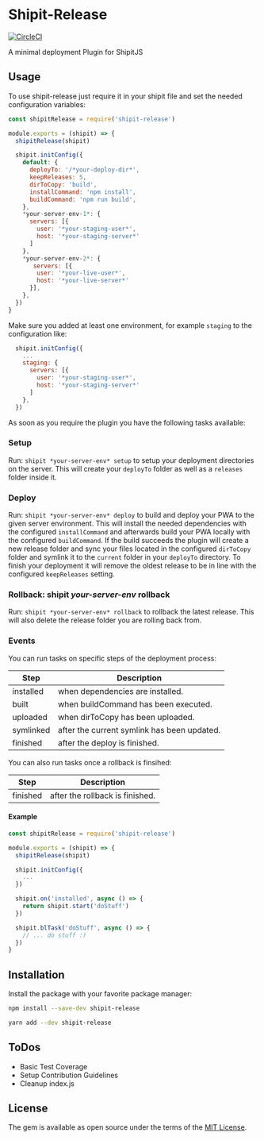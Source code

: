 # Shipit-Release

[![CircleCI](https://img.shields.io/circleci/project/github/mortik/shipit-release.svg?logo=appveyor&style=popout-square)](https://circleci.com/gh/mortik/shipit-release)

A minimal deployment Plugin for ShipitJS

## Usage

To use shipit-release just require it in your shipit file and set the needed configuration variables:

```javascript
const shipitRelease = require('shipit-release')

module.exports = (shipit) => {
  shipitRelease(shipit)

  shipit.initConfig({
    default: {
      deployTo: '/*your-deploy-dir*',
      keepReleases: 5,
      dirToCopy: 'build',
      installCommand: 'npm install',
      buildCommand: 'npm run build',
    },
    *your-server-env-1*: {
      servers: [{
        user: '*your-staging-user*',
        host: '*your-staging-server*'
      ]
    },
    *your-server-env-2*: {
       servers: [{
        user: '*your-live-user*',
        host: '*your-live-server*'
      }],
    },
  })
}
```

Make sure you added at least one environment, for example ```staging``` to the configuration like:

```javascript
  shipit.initConfig({
    ...
    staging: {
      servers: [{
        user: '*your-staging-user*',
        host: '*your-staging-server*'
      ]
    },
  })
```

As soon as you require the plugin you have the following tasks available:

### Setup

Run: ```shipit *your-server-env* setup``` to setup your deployment directories on the server.
This will create your ```deployTo``` folder as well as a ```releases``` folder inside it.

### Deploy

Run: ```shipit *your-server-env* deploy``` to build and deploy your PWA to the given server environment.
This will install the needed dependencies with the configured ```installCommand``` and afterwards
build your PWA locally with the configured ```buildCommand```.
If the build succeeds the plugin will create a new release folder and sync your files located in the
configured ```dirToCopy``` folder and symlink it to the ```current``` folder in your ```deployTo``` directory.
To finish your deployment it will remove the oldest release to be in line with the configured ```keepReleases``` setting.

### Rollback: shipit *your-server-env* rollback

Run: ```shipit *your-server-env* rollback``` to rollback the latest release.
This will also delete the release folder you are rolling back from.

### Events

You can run tasks on specific steps of the deployment process:

Step | Description
---------|----------
 installed | when dependencies are installed.
 built | when buildCommand has been executed.
 uploaded | when dirToCopy has been uploaded.
 symlinked | after the current symlink has been updated.
 finished | after the deploy is finished.

You can also run tasks once a rollback is finsihed:

Step | Description
---------|----------
 finished | after the rollback is finished.


#### Example

```javascript
const shipitRelease = require('shipit-release')

module.exports = (shipit) => {
  shipitRelease(shipit)

  shipit.initConfig({
    ...
  })

  shipit.on('installed', async () => {
    return shipit.start('doStuff')
  })

  shipit.blTask('doStuff', async () => {
    // ... do stuff :)
  })
}
```

## Installation

Install the package with your favorite package manager:

```bash
npm install --save-dev shipit-release
```

```bash
yarn add --dev shipit-release
```

## ToDos

- Basic Test Coverage
- Setup Contribution Guidelines
- Cleanup index.js

## License

The gem is available as open source under the terms of the [MIT License](https://github.com/mortik/shipit-release/blob/master/LICENSE).
